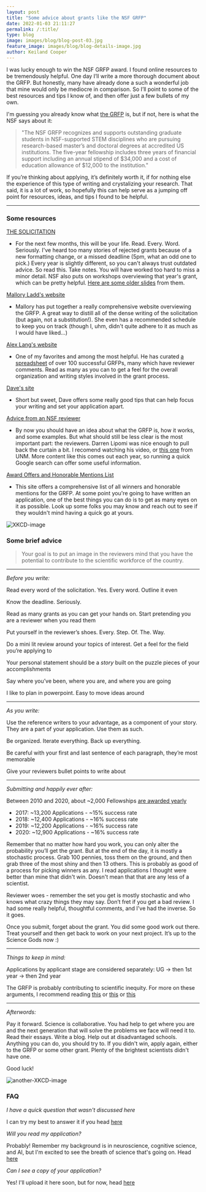 ```yaml
---
layout: post
title: "Some advice about grants like the NSF GRFP"
date: 2022-01-03 21:11:27
permalink: /:title/
type: blog
image: images/blog/blog-post-03.jpg
feature_image: images/blog/blog-details-image.jpg
author: Keiland Cooper
---
```


I was lucky enough to win the NSF GRFP award. I found online resources to be tremendously helpful. One day I’ll write a more thorough document about the GRFP. But honestly, many have already done a such a wonderful job that mine would only be mediocre in comparison. So I’ll point to some of the best resources and tips I know of, and then offer just a few bullets of my own. 

I'm guessing you already know what [the GRFP](https://www.nsfgrfp.org/) is, but if not, here is what the NSF says about it:

>"The NSF GRFP recognizes and supports outstanding graduate students in NSF-supported STEM disciplines who are pursuing research-based master’s and doctoral degrees at accredited US institutions. The five-year fellowship includes three years of financial support including an annual stipend of $34,000 and a cost of education allowance of $12,000 to the institution."

If you’re thinking about applying, it’s definitely worth it, if for nothing else the experience of this type of writing and crystalizing your research. That said, it is a lot of work, so hopefully this can help serve as a jumping off point for resources, ideas, and tips I found to be helpful. 

****

### Some resources

[THE SOLICITATION](https://www.nsfgrfp.org/)

* For the next few months, this will be your life. Read. Every. Word. Seriously. I've heard too many stories of rejected grants because of a new formatting change, or a missed deadline (5pm, what an odd one to pick.) Every year is slightly different, so you can't always trust outdated advice. So read this. Take notes. You will have worked too hard to miss a minor detail. NSF also puts on workshops overviewing that year's grant, which can be pretty helpful. [Here are some older slides](https://nsfgrfp.org/wp-content/uploads/2021/03/GRFP2021_Application_Overview_Presentation.pdf) from them. 


[Mallory Ladd's website](http://www.malloryladd.com/nsf-grfp-advice.html)

* Mallory has put together a really comprehensive website overviewing the GRFP. A great way to distill all of the dense writing of the solicitation (but again, not a substitution!). She even has a recommended schedule to keep you on track (though I, uhm, didn't quite adhere to it as much as I would have liked...)


[Alex Lang's website](https://www.alexhunterlang.com/nsf-fellowship) 

* One of my favorites and among the most helpful. He has curated [a spreadsheet](https://docs.google.com/spreadsheets/d/1xoezGhbtcpg3BvNdag2F5dTQM-Xl2EELUgAfG1eUg0s/edit#gid=0) of over 100 successful GRFPs, many which have reviewer comments. Read as many as you can to get a feel for the overall organization and writing styles involved in the grant process. 


[Dave's site](https://natureinparadise.github.io/blog/grfp-advice/)

* Short but sweet, Dave offers some really good tips that can help focus your writing and set your application apart. 


[Advice from an NSF reviewer](https://www.youtube.com/watch?v=20kRV8_mfHU)

* By now you should have an idea about what the GRFP is, how it works, and some examples. But what should still be less clear is the most important part: the reviewers. Darren Lipomi was nice enough to pull back the curtain a bit. I recomend watching his video, or [this one](https://www.youtube.com/watch?v=ALcI6Ulrv4U) from UNM. More content like this comes out each year, so running a quick Google search can offer some useful information. 


[Award Offers and Honorable Mentions List](https://www.research.gov/grfp/AwardeeList.do?method=loadAwardeeList)

* This site offers a comprehensive list of all winners and honorable mentions for the GRFP. At some point you're going to have written an application, one of the best things you can do is to get as many eyes on it as possible. Look up some folks you may know and reach out to see if they wouldn't mind having a quick go at yours. 

![XKCD-image](https://imgs.xkcd.com/comics/higgs_boson.png)

### Some brief advice


> Your goal is to put an image in the reviewers mind that you have the potential to contribute to the scientific workforce of the country.

****

_Before you write:_

Read every word of the solicitation. Yes. Every word. Outline it even

Know the deadline. Seriously. 

Read as many grants as you can get your hands on. Start pretending you are a reviewer when you read them

Put yourself in the reviewer’s shoes. Every. Step. Of. The. Way. 

Do a mini lit review around your topics of interest. Get a feel for the field you’re applying to 

Your personal statement should be a *story* built on the puzzle pieces of your accomplishments

Say where you’ve been, where you are, and where you are going

I like to plan in powerpoint. Easy to move ideas around

****

_As you write:_

Use the reference writers to your advantage, as a component of your story. They are a part of your application. Use them as such. 

Be organized. Iterate everything. Back up everything. 

Be careful with your first and last sentence of each paragraph, they’re most memorable

Give your reviewers bullet points to write about

****

_Submitting and happily ever after:_

Between 2010 and 2020, about ~2,000 Fellowships [are awarded yearly](https://www.nsf.gov/ehr/Pubs/grfpoutreach2021.pdf) 
* 2017: ~13,200 Applications - ~15% success rate 
* 2018: ~12,400 Applications - ~16% success rate 
* 2019: ~12,200 Applications - ~16% success rate 
* 2020: ~12,900 Applications - ~16% success rate

Remember that no matter how hard you work, you can only alter the probability you’ll get the grant. But at the end of the day, it is mostly a stochastic process. Grab 100 pennies, toss them on the ground, and then grab three of the most shiny and then 13 others. This is probably as good of a process for picking winners as any. I read applications I thought were better than mine that didn't win. Doesn't mean that that are any less of a scientist.  

Reviewer woes - remember the set you get is mostly stochastic and who knows what crazy things they may say. Don’t fret if you get a bad review. I had some really helpful, thoughtful comments, and I've had the inverse. So it goes.

Once you submit, forget about the grant. You did some good work out there. Treat yourself and then get back to work on your next project. It’s up to the Science Gods now :) 

****

_Things to keep in mind:_

Applications by applicant stage are considered separately: UG -> then 1st year -> then 2nd year


The GRFP is probably contributing to scientific inequity. For more on these arguments, I recommend reading [this](https://smallpondscience.com/2015/04/01/nsf-graduate-fellowships-are-a-part-of-the-problem/) or [this](https://mbarkdull.github.io/NSF-GRFP-Inequities/) or [this](https://www.science.org/content/article/nsf-graduate-fellowships-disproportionately-go-students-few-top-schools)

****

_Afterwords:_

Pay it forward. Science is collaborative. You had help to get where you are and the next generation that will solve the problems we face will need it to. Read their essays. Write a blog. Help out at disadvantaged schools. Anything you can do, you should try to. If you didn't win, apply again, either to the GRFP or some other grant. Plenty of the brightest scientists didn't have one. 

Good luck!

![another-XKCD-image](https://imgs.xkcd.com/comics/further_research_is_needed.png)


### FAQ

_I have a quick question that wasn't discussed here_

I can try my best to answer it if you head [here](https://www.kwcooper.xyz/contact)

_Will you read my application?_

Probably! Remember my background is in neuroscience, cognitive science, and AI, but I'm excited to see the breath of science that's going on. Head [here](https://www.kwcooper.xyz/contact)

_Can I see a copy of your application?_

Yes! I'll upload it here soon, but for now, head [here](https://www.kwcooper.xyz/contact)